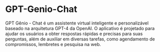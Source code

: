 # GPT-Genio-Chat
GPT Gênio - Chat é um assistente virtual inteligente e personalizável baseado na arquitetura GPT-4 da OpenAI. O aplicativo é projetado para ajudar os usuários a obter respostas rápidas e precisas para suas perguntas, além de auxiliar em diversas tarefas, como agendamento de compromissos, lembretes e pesquisa na web.
